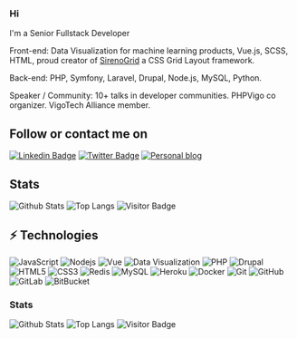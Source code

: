 ### Hi

I'm a Senior Fullstack Developer

Front-end: Data Visualization for machine learning products, Vue.js, SCSS, HTML, proud creator of [SirenoGrid](https://github.com/sergiocarracedo/sireno-grid) a CSS Grid Layout framework.

Back-end: PHP, Symfony, Laravel, Drupal, Node.js, MySQL, Python.

Speaker / Community:
10+ talks in developer communities. PHPVigo co organizer. VigoTech Alliance member. 


## Follow or contact me on

[![Linkedin Badge](https://img.shields.io/badge/-Linkedin-0077B5?style=flat-square&logo=LinkedIn&logoColor=white&link=https://www.linkedin.com/in/sergiocarracedo/)](https://www.linkedin.com/in/sergiocarracedo/)
[![Twitter Badge](https://img.shields.io/badge/-@sergiocarracedo-1DA1F2?style=flat-square&logo=Twitter&logoColor=white)](https://twitter.com/sergiocarracedo)
[![Personal blog](https://img.shields.io/badge/-sergiocarracedo.es-004262?style=flat-square&logo=Blogger&logoColor=white)](https://sergiocarracedo.es)

## Stats

![Github Stats](https://github-readme-stats.vercel.app/api?username=sergiocarracedo&show_icons=true&theme=dark)
![Top Langs](https://github-readme-stats.vercel.app/api/top-langs/?username=sergiocarracedo&layout=compact&theme=dark)
![Visitor Badge](https://visitor-badge.laobi.icu/badge?page_id=sergiocarracedo.sergiocarracedo)

## ⚡ Technologies

![JavaScript](https://img.shields.io/badge/-JavaScript-black?style=flat-square&logo=javascript)
![Nodejs](https://img.shields.io/badge/-Nodejs-black?style=flat-square&logo=Node.js)
![Vue](https://img.shields.io/badge/-Vue-41B883?style=flat-square&logo=Vue.js)
![Data Visualization](https://img.shields.io/badge/-Data+Visualization-0678BE?style=flat-square)
![PHP](https://img.shields.io/badge/-PHP-black?style=flat-square&logo=PHP)
![Drupal](https://img.shields.io/badge/-Drupal-0678BE?style=flat-square&logo=Drupal)
![HTML5](https://img.shields.io/badge/-HTML5-E34F26?style=flat-square&logo=html5&logoColor=white)
![CSS3](https://img.shields.io/badge/-CSS3-1572B6?style=flat-square&logo=css3)
![Redis](https://img.shields.io/badge/-Redis-black?style=flat-square&logo=Redis)
![MySQL](https://img.shields.io/badge/-MySQL-black?style=flat-square&logo=mysql)
![Heroku](https://img.shields.io/badge/-Heroku-430098?style=flat-square&logo=heroku)
![Docker](https://img.shields.io/badge/-Docker-black?style=flat-square&logo=docker)
![Git](https://img.shields.io/badge/-Git-black?style=flat-square&logo=git)
![GitHub](https://img.shields.io/badge/-GitHub-181717?style=flat-square&logo=github)
![GitLab](https://img.shields.io/badge/-GitLab-FCA121?style=flat-square&logo=gitlab)
![BitBucket](https://img.shields.io/badge/-BitBucket-darkblue?style=flat-square&logo=bitbucket)



### Stats

![Github Stats](https://github-readme-stats.vercel.app/api?username=sergiocarracedo&show_icons=true&theme=dark)
![Top Langs](https://github-readme-stats.vercel.app/api/top-langs/?username=sergiocarracedo&layout=compact&theme=dark)
![Visitor Badge](https://visitor-badge.laobi.icu/badge?page_id=sergiocarracedo.sergiocarracedo)
